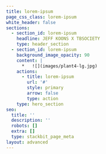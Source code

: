 ```yaml
---
title: lorem-ipsum
page_css_class: lorem-ipsum
white_header: false
sections:
  - section_id: lorem-ipsum
    headline: JEFF KOONS X TBSOCIETY
    type: header_section
  - section_id: lorem-ipsum
    background_image_opacity: 90
    content: |
      *   ![](images/plant4-lg.jpg)
    actions:
      - title: lorem-ipsum
        url: '#'
        style: primary
        arrow: false
        type: action
    type: hero_section
seo:
  title: ''
  description: ''
  robots: []
  extra: []
  type: stackbit_page_meta
layout: advanced
---
```

